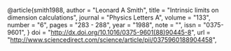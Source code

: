 @article{smith1988,
author = "Leonard A Smith",
title = "Intrinsic limits on dimension calculations",
journal = "Physics Letters A",
volume = "133",
number = "6",
pages = "283 - 288",
year = "1988",
note = "",
issn = "0375-9601",
}
doi = "http://dx.doi.org/10.1016/0375-9601(88)90445-8",
url = "http://www.sciencedirect.com/science/article/pii/0375960188904458",
